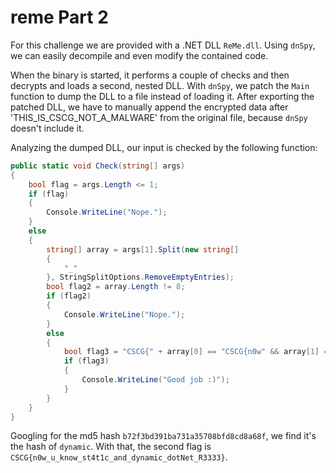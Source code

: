 # reme Part 2

For this challenge we are provided with a .NET DLL `ReMe.dll`. Using `dnSpy`, we can easily decompile and even modify the contained code.

When the binary is started, it performs a couple of checks and then decrypts and loads a second, nested DLL. With `dnSpy`, we patch the `Main` function to dump the DLL to a file instead of loading it. After exporting the patched DLL, we have to manually append the encrypted data after 'THIS_IS_CSCG_NOT_A_MALWARE' from the original file, because `dnSpy` doesn't include it.

Analyzing the dumped DLL, our input is checked by the following function:

```csharp
public static void Check(string[] args)
{
    bool flag = args.Length <= 1;
    if (flag)
    {
        Console.WriteLine("Nope.");
    }
    else
    {
        string[] array = args[1].Split(new string[]
        {
            "_"
        }, StringSplitOptions.RemoveEmptyEntries);
        bool flag2 = array.Length != 8;
        if (flag2)
        {
            Console.WriteLine("Nope.");
        }
        else
        {
            bool flag3 = "CSCG{" + array[0] == "CSCG{n0w" && array[1] == "u" && array[2] == "know" && array[3] == "st4t1c" && array[4] == "and" && Inner.CalculateMD5Hash(array[5]).ToLower() == "b72f3bd391ba731a35708bfd8cd8a68f" && array[6] == "dotNet" && array[7] + "}" == "R3333}";
            if (flag3)
            {
                Console.WriteLine("Good job :)");
            }
        }
    }
}
```

Googling for the md5 hash `b72f3bd391ba731a35708bfd8cd8a68f`, we find it's the hash of `dynamic`. With that, the second flag is `CSCG{n0w_u_know_st4t1c_and_dynamic_dotNet_R3333}`.
